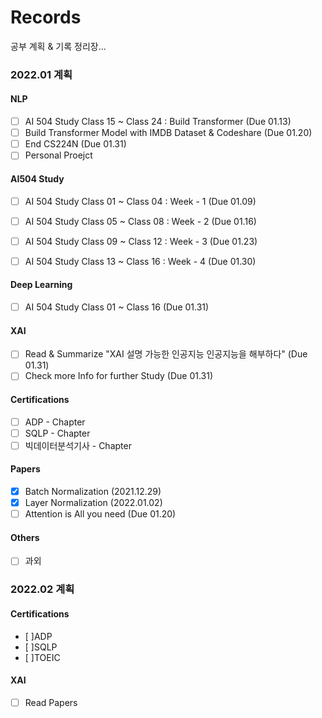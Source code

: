 # Records

공부 계획 & 기록 정리장...

### 2022.01 계획
#### NLP
- [ ] AI 504 Study Class 15 ~ Class 24 : Build Transformer (Due 01.13)
- [ ] Build Transformer Model with IMDB Dataset & Codeshare (Due 01.20)
- [ ] End CS224N (Due 01.31)
- [ ] Personal Proejct

#### AI504 Study
- [ ] AI 504 Study Class 01 ~ Class 04 : Week - 1 (Due 01.09)
- [ ] AI 504 Study Class 05 ~ Class 08 : Week - 2 (Due 01.16)
- [ ] AI 504 Study Class 09 ~ Class 12 : Week - 3 (Due 01.23)
- [ ] AI 504 Study Class 13 ~ Class 16 : Week - 4 (Due 01.30)


#### Deep Learning
- [ ] AI 504 Study Class 01 ~ Class 16 (Due 01.31)

#### XAI
- [ ] Read & Summarize "XAI 설명 가능한 인공지능 인공지능을 해부하다" (Due 01.31)
- [ ] Check more Info for further Study (Due 01.31)

#### Certifications
- [ ] ADP - Chapter 
- [ ] SQLP - Chapter 
- [ ] 빅데이터분석기사 - Chapter

#### Papers
- [X] Batch Normalization (2021.12.29)
- [X] Layer Normalization (2022.01.02)
- [ ] Attention is All you need (Due 01.20)

#### Others
- [ ] 과외

### 2022.02 계획
#### Certifications
- [ ]ADP
- [ ]SQLP
- [ ]TOEIC

#### XAI
- [ ] Read Papers
